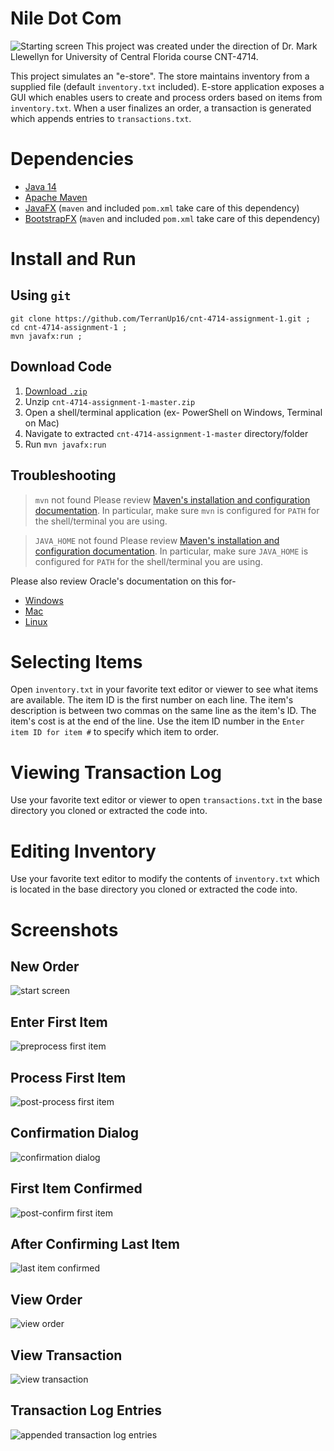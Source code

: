 # Nile Dot Com
![Starting screen](https://github.com/TerranUp16/cnt-4714-assignment-1/blob/master/screenshots/start.png)
This project was created under the direction of Dr. Mark Llewellyn for University of Central Florida course CNT-4714.

This project simulates an "e-store". The store maintains inventory from a supplied file (default `inventory.txt` included). E-store application exposes a GUI which enables users to create and process orders based on items from `inventory.txt`. When a user finalizes an order, a transaction is generated which appends entries to `transactions.txt`.

# Dependencies
* [Java 14](https://www.oracle.com/java/technologies/javase-downloads.html)
* [Apache Maven](https://maven.apache.org/download.cgi)
* [JavaFX](https://openjfx.io/openjfx-docs/#maven) (`maven` and included `pom.xml` take care of this dependency)
* [BootstrapFX](https://github.com/kordamp/bootstrapfx) (`maven` and included `pom.xml` take care of this dependency)

# Install and Run

## Using `git`
```
git clone https://github.com/TerranUp16/cnt-4714-assignment-1.git ;
cd cnt-4714-assignment-1 ;
mvn javafx:run ;
```

## Download Code
1. [Download `.zip`](https://github.com/TerranUp16/cnt-4714-assignment-1/archive/master.zip)
2. Unzip `cnt-4714-assignment-1-master.zip`
3. Open a shell/terminal application (ex- PowerShell on Windows, Terminal on Mac)
4. Navigate to extracted `cnt-4714-assignment-1-master` directory/folder
5. Run `mvn javafx:run`

## Troubleshooting
> `mvn` not found
Please review [Maven's installation and configuration documentation](https://maven.apache.org/install.html). In particular, make sure `mvn` is configured for `PATH` for the shell/terminal you are using.

> `JAVA_HOME` not found
Please review [Maven's installation and configuration documentation](https://maven.apache.org/install.html). In particular, make sure `JAVA_HOME` is configured for `PATH` for the shell/terminal you are using.

Please also review Oracle's documentation on this for-

* [Windows](https://docs.oracle.com/en/java/javase/14/install/installation-jdk-microsoft-windows-platforms.html#GUID-96EB3876-8C7A-4A25-9F3A-A2983FEC016A)
* [Mac](https://docs.oracle.com/en/java/javase/14/install/installation-jdk-macos.html#GUID-F9183C70-2E96-40F4-9104-F3814A5A331F)
* [Linux](https://docs.oracle.com/en/java/javase/14/install/installation-jdk-linux-platforms.html#GUID-737A84E4-2EFF-4D38-8E60-3E29D1B884B8)

# Selecting Items
Open `inventory.txt` in your favorite text editor or viewer to see what items are available. The item ID is the first number on each line. The item's description is between two commas on the same line as the item's ID. The item's cost is at the end of the line. Use the item ID number in the `Enter item ID for item #` to specify which item to order.

# Viewing Transaction Log
Use your favorite text editor or viewer to open `transactions.txt` in the base directory you cloned or extracted the code into.

# Editing Inventory
Use your favorite text editor to modify the contents of `inventory.txt` which is located in the base directory you cloned or extracted the code into.

# Screenshots

## New Order
![start screen](https://github.com/TerranUp16/cnt-4714-assignment-1/blob/master/screenshots/start.png)

## Enter First Item
![preprocess first item](https://github.com/TerranUp16/cnt-4714-assignment-1/blob/master/screenshots/pending_process_1.png)

## Process First Item
![post-process first item](https://github.com/TerranUp16/cnt-4714-assignment-1/blob/master/screenshots/post_process_1.png)

## Confirmation Dialog
![confirmation dialog](https://github.com/TerranUp16/cnt-4714-assignment-1/blob/master/screenshots/confirm_1.png)

## First Item Confirmed
![post-confirm first item](https://github.com/TerranUp16/cnt-4714-assignment-1/blob/master/screenshots/post_confirm_1.png)

## After Confirming Last Item
![last item confirmed](https://github.com/TerranUp16/cnt-4714-assignment-1/blob/master/screenshots/post_confirm_last.png)

## View Order
![view order](https://github.com/TerranUp16/cnt-4714-assignment-1/blob/master/screenshots/view_order_5.png)

## View Transaction
![view transaction](https://github.com/TerranUp16/cnt-4714-assignment-1/blob/master/screenshots/view_transaction.png)

## Transaction Log Entries
![appended transaction log entries](https://github.com/TerranUp16/cnt-4714-assignment-1/blob/master/screenshots/transaction_log.png)
